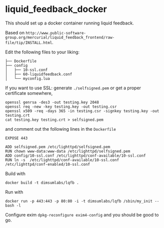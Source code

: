liquid_feedback_docker
======================

This should set up a docker container running liquid feedback.

Based on `http://www.public-software-group.org/mercurial/liquid_feedback_frontend/raw-file/tip/INSTALL.html`.

Edit the following files to your liking:
```
├── Dockerfile
├── config
│   ├── 10-ssl.conf
│   ├── 60-liquidfeedback.conf
│   └── myconfig.lua
```

If you want to use SSL: generate ```./selfsigned.pem``` or get a proper certificate somewhere,
```
openssl genrsa -des3 -out testing.key 2048
openssl req -new -key testing.key -out testing.csr
openssl x509 -req -days 365 -in testing.csr -signkey testing.key -out testing.crt
cat testing.key testing.crt > selfsigned.pem
```
and comment out the following lines in the `Dockerfile`
```
EXPOSE 443

ADD selfsigned.pem /etc/lighttpd/selfsigned.pem
RUN chown www-data:www-data /etc/lighttpd/selfsigned.pem
ADD config/10-ssl.conf /etc/lighttpd/conf-available/10-ssl.conf
RUN ln -s  /etc/lighttpd/conf-available/10-ssl.conf  /etc/lighttpd/conf-enabled/10-ssl.conf
```

Build with
```
docker build -t dimsumlabs/lqfb .
```
Run with
```
docker run -p 443:443 -p 80:80 -i -t dimsumlabs/lqfb /sbin/my_init -- bash -l
```

Configure exim `dpkg-reconfigure exim4-config` and you should be good to go.

